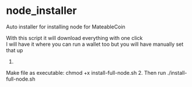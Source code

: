 # node_installer
Auto installer for  installing node for MateableCoin

With this script it will download everything with one click  
I will have it where you can run a wallet too but you will have manually set that up 

1. 
Make file as executable:
chmod +x install-full-node.sh
2.
Then run ./install-full-node.sh 


